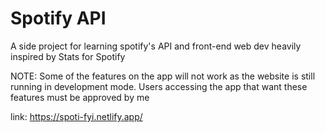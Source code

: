 # Spotify API 

A side project for learning spotify's API and front-end web dev
heavily inspired by Stats for Spotify 

NOTE: Some of the features on the app will not work as the website is still running in development mode. Users accessing the app that want these features must be approved by me

link: https://spoti-fyi.netlify.app/
